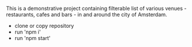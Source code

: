 This is a demonstrative project containing filterable list of various venues - restaurants, cafes and
bars - in and around the city of Amsterdam.

- clone or copy repository
- run 'npm i'
- run 'npm start'